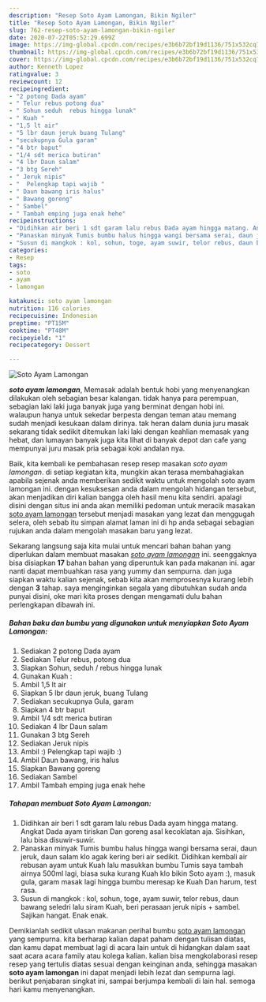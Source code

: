```yaml
---
description: "Resep Soto Ayam Lamongan, Bikin Ngiler"
title: "Resep Soto Ayam Lamongan, Bikin Ngiler"
slug: 762-resep-soto-ayam-lamongan-bikin-ngiler
date: 2020-07-22T05:52:29.699Z
image: https://img-global.cpcdn.com/recipes/e3b6b72bf19d1136/751x532cq70/soto-ayam-lamongan-foto-resep-utama.jpg
thumbnail: https://img-global.cpcdn.com/recipes/e3b6b72bf19d1136/751x532cq70/soto-ayam-lamongan-foto-resep-utama.jpg
cover: https://img-global.cpcdn.com/recipes/e3b6b72bf19d1136/751x532cq70/soto-ayam-lamongan-foto-resep-utama.jpg
author: Kenneth Lopez
ratingvalue: 3
reviewcount: 12
recipeingredient:
- "2 potong Dada ayam"
- " Telur rebus potong dua"
- " Sohun seduh  rebus hingga lunak"
- " Kuah "
- "1,5 lt air"
- "5 lbr daun jeruk buang Tulang"
- "secukupnya Gula garam"
- "4 btr baput"
- "1/4 sdt merica butiran"
- "4 lbr Daun salam"
- "3 btg Sereh"
- " Jeruk nipis"
- "  Pelengkap tapi wajib "
- " Daun bawang iris halus"
- " Bawang goreng"
- " Sambel"
- " Tambah emping juga enak hehe"
recipeinstructions:
- "Didihkan air beri 1 sdt garam lalu rebus Dada ayam hingga matang. Angkat Dada ayam tiriskan Dan goreng asal kecoklatan aja. Sisihkan, lalu bisa disuwir-suwir."
- "Panaskan minyak Tumis bumbu halus hingga wangi bersama serai, daun jeruk, daun salam klo agak kering beri air sedikit. Didihkan kembali air rebusan ayam untuk Kuah lalu masukkan bumbu Tumis saya tambah airnya 500ml lagi, biasa suka kurang Kuah klo bikin Soto ayam :), masuk gula, garam masak lagi hingga bumbu meresap ke Kuah Dan harum, test rasa."
- "Susun di mangkok : kol, sohun, toge, ayam suwir, telor rebus, daun bawang seledri lalu siram Kuah, beri perasaan jeruk nipis + sambel. Sajikan hangat. Enak enak."
categories:
- Resep
tags:
- soto
- ayam
- lamongan

katakunci: soto ayam lamongan 
nutrition: 116 calories
recipecuisine: Indonesian
preptime: "PT15M"
cooktime: "PT48M"
recipeyield: "1"
recipecategory: Dessert

---
```



![Soto Ayam Lamongan](https://img-global.cpcdn.com/recipes/e3b6b72bf19d1136/751x532cq70/soto-ayam-lamongan-foto-resep-utama.jpg)

<b><i>soto ayam lamongan</i></b>, Memasak adalah bentuk hobi yang menyenangkan dilakukan oleh sebagian besar kalangan. tidak hanya para perempuan, sebagian laki laki juga banyak juga yang berminat dengan hobi ini. walaupun hanya untuk sekedar berpesta dengan teman atau memang sudah menjadi kesukaan dalam dirinya. tak heran dalam dunia juru masak sekarang tidak sedikit ditemukan laki laki dengan keahlian memasak yang hebat, dan lumayan banyak juga kita lihat di banyak depot dan cafe yang mempunyai juru masak pria sebagai koki andalan nya.



Baik, kita kembali ke pembahasan resep resep masakan <i>soto ayam lamongan</i>. di setiap kegiatan kita, mungkin akan terasa membahagiakan apabila sejenak anda memberikan sedikit waktu untuk mengolah soto ayam lamongan ini. dengan kesuksesan anda dalam mengolah hidangan tersebut, akan menjadikan diri kalian bangga oleh hasil menu kita sendiri. apalagi disini dengan situs ini anda akan memiliki pedoman untuk meracik masakan <u>soto ayam lamongan</u> tersebut menjadi masakan yang lezat dan menggugah selera, oleh sebab itu simpan alamat laman ini di hp anda sebagai sebagian rujukan anda dalam mengolah masakan baru yang lezat.


Sekarang langsung saja kita mulai untuk mencari bahan bahan yang diperlukan dalam membuat masakan <u><i>soto ayam lamongan</i></u> ini. seenggaknya bisa disiapkan <b>17</b> bahan bahan yang diperuntuk kan pada makanan ini. agar nanti dapat membuahkan rasa yang yummy dan sempurna. dan juga siapkan waktu kalian sejenak, sebab kita akan memprosesnya kurang lebih dengan <b>3</b> tahap. saya menginginkan segala yang dibutuhkan sudah anda punyai disini, oke mari kita proses dengan mengamati dulu bahan perlengkapan dibawah ini.

<!--inarticleads1-->

##### Bahan baku dan bumbu yang digunakan untuk menyiapkan Soto Ayam Lamongan:

1. Sediakan 2 potong Dada ayam
1. Sediakan  Telur rebus, potong dua
1. Siapkan  Sohun, seduh / rebus hingga lunak
1. Gunakan  Kuah :
1. Ambil 1,5 lt air
1. Siapkan 5 lbr daun jeruk, buang Tulang
1. Sediakan secukupnya Gula, garam
1. Siapkan 4 btr baput
1. Ambil 1/4 sdt merica butiran
1. Sediakan 4 lbr Daun salam
1. Gunakan 3 btg Sereh
1. Sediakan  Jeruk nipis
1. Ambil  :) Pelengkap tapi wajib :)
1. Ambil  Daun bawang, iris halus
1. Siapkan  Bawang goreng
1. Sediakan  Sambel
1. Ambil  Tambah emping juga enak hehe




<!--inarticleads2-->

##### Tahapan membuat Soto Ayam Lamongan:

1. Didihkan air beri 1 sdt garam lalu rebus Dada ayam hingga matang. Angkat Dada ayam tiriskan Dan goreng asal kecoklatan aja. Sisihkan, lalu bisa disuwir-suwir.
1. Panaskan minyak Tumis bumbu halus hingga wangi bersama serai, daun jeruk, daun salam klo agak kering beri air sedikit. Didihkan kembali air rebusan ayam untuk Kuah lalu masukkan bumbu Tumis saya tambah airnya 500ml lagi, biasa suka kurang Kuah klo bikin Soto ayam :), masuk gula, garam masak lagi hingga bumbu meresap ke Kuah Dan harum, test rasa.
1. Susun di mangkok : kol, sohun, toge, ayam suwir, telor rebus, daun bawang seledri lalu siram Kuah, beri perasaan jeruk nipis + sambel. Sajikan hangat. Enak enak.




Demikianlah sedikit ulasan makanan perihal bumbu <u>soto ayam lamongan</u> yang sempurna. kita berharap kalian dapat paham dengan tulisan diatas, dan kamu dapat membuat lagi di acara lain untuk di hidangkan dalam saat saat acara acara family atau kolega kalian. kalian bisa mengkolaborasi resep resep yang tertulis diatas sesuai dengan keinginan anda, sehingga masakan <b>soto ayam lamongan</b> ini dapat menjadi lebih lezat dan sempurna lagi. berikut penjabaran singkat ini, sampai berjumpa kembali di lain hal. semoga hari kamu menyenangkan.
